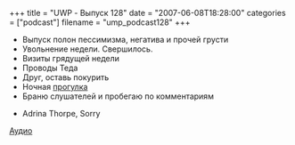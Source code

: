 +++
title = "UWP - Выпуск 128"
date = "2007-06-08T18:28:00"
categories = ["podcast"]
filename = "ump_podcast128"
+++


- Выпуск полон пессимизма, негатива и прочей грусти
- Увольнение недели. Свершилось.
- Визиты грядущей недели
- Проводы Теда
- Друг, оставь покурить
- Ночная [прогулка](http://picasaweb.google.com/umputun/bfVfeB)
- Браню слушателей и пробегаю по комментариям


* Adrina Thorpe, Sorry


[Аудио](https://podcast.umputun.com/media/ump_podcast128.mp3)
<audio src="https://podcast.umputun.com/media/ump_podcast128.mp3" preload="none">